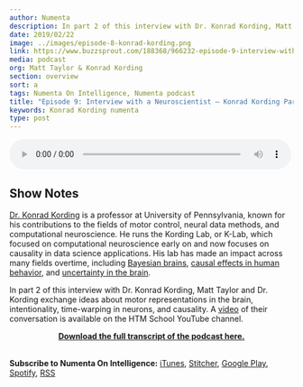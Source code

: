 ```yaml
---
author: Numenta
description: In part 2 of this interview with Dr. Konrad Kording, Matt Taylor and Dr. Kording exchange ideas about motor representations in the brain, intentionality, time-warping in neurons, and causality. Dr. Kording is a professor at UPenn, known for his contributions to the fields of motor control, neural data methods, and computational neuroscience.
date: 2019/02/22
image: ../images/episode-8-konrad-kording.png
link: https://www.buzzsprout.com/188368/966232-episode-9-interview-with-a-neuroscientist-konrad-kording-part-2
media: podcast
org: Matt Taylor & Konrad Kording
section: overview
sort: a
tags: Numenta On Intelligence, Numenta podcast
title: "Episode 9: Interview with a Neuroscientist – Konrad Kording Part 2"
keywords: Konrad Kording numenta
type: post
---
```


<audio controls preload="metadata" style=" width:500px;"> <source src="https://www.buzzsprout.com/188368/966232-episode-9-interview-with-a-neuroscientist-konrad-kording-part-2.mp3" type="audio/mpeg">Your browser does not support the audio element. </audio>

## Show Notes

[Dr. Konrad Kording](http://kordinglab.com/) is a professor at University of Pennsylvania, known for his contributions to the fields of motor control, neural data methods, and computational neuroscience. He runs the Kording Lab, or K-Lab, which focused on computational neuroscience early on and now focuses on causality in data science applications. His lab has made an impact across many fields overtime, including [Bayesian brains](http://www.sciencedirect.com/science/article/pii/S1364661306001276), [causal effects in human behavior](http://journals.plos.org/plosone/article?id=10.1371/journal.pone.0000943), and [uncertainty in the brain](https://www.ncbi.nlm.nih.gov/pmc/articles/PMC4946902/).

In part 2 of this interview with Dr. Konrad Kording, Matt Taylor and Dr. Kording exchange ideas about motor representations in the brain, intentionality, time-warping in neurons, and causality. A [video](https://youtu.be/oaCa4fkERqc) of their conversation is available on the HTM School YouTube channel.

<center>

**[Download the full transcript of the podcast here.](/assets/pdf/numenta-on-intelligence-podcast/NOI-Episode-9-Interview-with-a-Neuroscientist-Konrad-Kording-Part-2.pdf)**

</center>

<br>**Subscribe to Numenta On Intelligence:**  [iTunes](https://itunes.apple.com/us/podcast/numenta-on-intelligence/id1406940219), [Stitcher](https://www.stitcher.com/podcast/numenta-on-intelligence), [Google Play](https://play.google.com/music/listen?u=1#/ps/Iso5mnblc5aksx4k6etlz5243se), [Spotify](https://open.spotify.com/show/1vH1TuF6HR51D4rYAfF7aT?si=zqpeFHAKRc6H7s9fsabukg), [RSS](https://feeds.buzzsprout.com/188368.rss)
